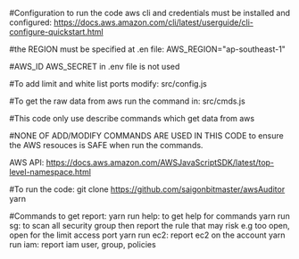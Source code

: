 #Configuration
to run the code aws cli and credentials must be installed and configured:
https://docs.aws.amazon.com/cli/latest/userguide/cli-configure-quickstart.html

#the REGION must be specified at .en file:
AWS_REGION="ap-southeast-1"

#AWS_ID AWS_SECRET in .env file is not used

#To add limit and white list ports modify: 
src/config.js 

#To get the raw data from aws run the command in:
src/cmds.js 

#This code only use describe commands which get data from aws 

#NONE OF ADD/MODIFY COMMANDS ARE USED IN THIS CODE to ensure the AWS resouces is SAFE when run the commands.

AWS API: https://docs.aws.amazon.com/AWSJavaScriptSDK/latest/top-level-namespace.html

#To run the code: 
git clone https://github.com/saigonbitmaster/awsAuditor
yarn 

#Commands to get report: 
yarn run help: to get help for commands
yarn run sg: to scan all security group then report the rule that may risk e.g too open, open for the limit access port
yarn run ec2: report ec2 on the account 
yarn run iam: report iam user, group, policies 
